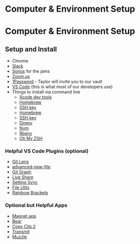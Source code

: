 # Computer & Environment Setup

# Computer & Environment Setup
## Setup and Install
* Chrome
* [Slack](https://slack.com/downloads/mac)
* [Sonos](https://www.sonos.com/en-us/support) for the jams
* [Zoom.us](Zoom.us)
* [1Password](https://1password.com/)  - Taylor will invite you to our vault
* [VS Code](https://code.visualstudio.com/download) (this is what most of our developers use)
* Things to install via command line 
	* [Xcode dev tools](http://osxdaily.com/2014/02/12/install-command-line-tools-mac-os-x/) 
	* [Homebrew](https://brew.sh/) 
	* [SSH key](https://help.github.com/en/articles/generating-a-new-ssh-key-and-adding-it-to-the-ssh-agent) 
	* [Homebrew](https://brew.sh/)
	* [SSH key](https://help.github.com/en/articles/generating-a-new-ssh-key-and-adding-it-to-the-ssh-agent) 
	* [Direnv](https://direnv.net/) 
	* [Nvm](https://github.com/creationix/nvm) 
	* [Rbenv](https://github.com/rbenv/rbenv) 
	* [Oh My ZSH](https://github.com/robbyrussell/oh-my-zsh) 

### Helpful VS Code Plugins (optional)
* [Git Lens](https://marketplace.visualstudio.com/items?itemName=eamodio.gitlens)
* [advanced-new-file](https://marketplace.visualstudio.com/items?itemName=patbenatar.advanced-new-file)
* [Git Graph](https://marketplace.visualstudio.com/items?itemName=mhutchie.git-graph)
* [Live Share](https://marketplace.visualstudio.com/items?itemName=MS-vsliveshare.vsliveshare)
* [Setting Sync](https://marketplace.visualstudio.com/items?itemName=Shan.code-settings-sync)
* [File Utils](https://marketplace.visualstudio.com/items?itemName=sleistner.vscode-fileutils)
* [Rainbow Brackets](https://marketplace.visualstudio.com/items?itemName=2gua.rainbow-brackets)

### Optional but Helpful Apps 
* [Magnet app](https://apps.apple.com/us/app/magnet/id441258766?mt=12)
* [Bear](https://apps.apple.com/us/app/bear/id1091189122?mt=12)
* [Copy Clip 2](https://apps.apple.com/us/app/copyclip-2-clipboard-manager/id1020812363?mt=12)
* [Transmit](https://apps.apple.com/us/app/transmit-5/id1436522307?mt=12)
* [Muzzle](https://muzzleapp.com/)
